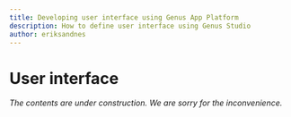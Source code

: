 ```yaml
---
title: Developing user interface using Genus App Platform
description: How to define user interface using Genus Studio
author: eriksandnes
---
```

# User interface

_The contents are under construction. We are sorry for the inconvenience._